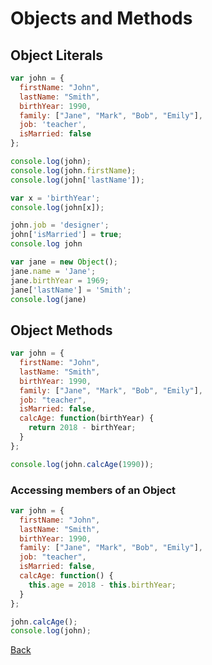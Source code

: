 # Objects and Methods

## Object Literals

```javascript
var john = {
  firstName: "John",
  lastName: "Smith",
  birthYear: 1990,
  family: ["Jane", "Mark", "Bob", "Emily"],
  job: 'teacher',
  isMarried: false
};

console.log(john);
console.log(john.firstName);
console.log(john['lastName']);

var x = 'birthYear';
console.log(john[x]);

john.job = 'designer';
john['isMarried'] = true;
console.log john

var jane = new Object();
jane.name = 'Jane';
jane.birthYear = 1969;
jane['lastName'] = 'Smith';
console.log(jane)
```

## Object Methods

```javascript
var john = {
  firstName: "John",
  lastName: "Smith",
  birthYear: 1990,
  family: ["Jane", "Mark", "Bob", "Emily"],
  job: "teacher",
  isMarried: false,
  calcAge: function(birthYear) {
    return 2018 - birthYear;
  }
};

console.log(john.calcAge(1990));
```

### Accessing members of an Object

```javascript
var john = {
  firstName: "John",
  lastName: "Smith",
  birthYear: 1990,
  family: ["Jane", "Mark", "Bob", "Emily"],
  job: "teacher",
  isMarried: false,
  calcAge: function() {
    this.age = 2018 - this.birthYear;
  }
};

john.calcAge();
console.log(john);
```

[Back](javascript.md)
